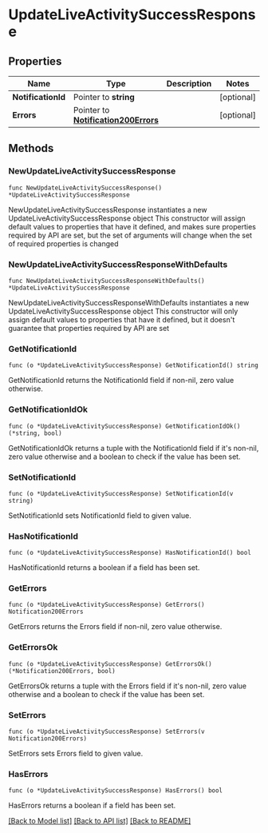 # UpdateLiveActivitySuccessResponse

## Properties

Name | Type | Description | Notes
------------ | ------------- | ------------- | -------------
**NotificationId** | Pointer to **string** |  | [optional] 
**Errors** | Pointer to [**Notification200Errors**](Notification200Errors.md) |  | [optional] 

## Methods

### NewUpdateLiveActivitySuccessResponse

`func NewUpdateLiveActivitySuccessResponse() *UpdateLiveActivitySuccessResponse`

NewUpdateLiveActivitySuccessResponse instantiates a new UpdateLiveActivitySuccessResponse object
This constructor will assign default values to properties that have it defined,
and makes sure properties required by API are set, but the set of arguments
will change when the set of required properties is changed

### NewUpdateLiveActivitySuccessResponseWithDefaults

`func NewUpdateLiveActivitySuccessResponseWithDefaults() *UpdateLiveActivitySuccessResponse`

NewUpdateLiveActivitySuccessResponseWithDefaults instantiates a new UpdateLiveActivitySuccessResponse object
This constructor will only assign default values to properties that have it defined,
but it doesn't guarantee that properties required by API are set

### GetNotificationId

`func (o *UpdateLiveActivitySuccessResponse) GetNotificationId() string`

GetNotificationId returns the NotificationId field if non-nil, zero value otherwise.

### GetNotificationIdOk

`func (o *UpdateLiveActivitySuccessResponse) GetNotificationIdOk() (*string, bool)`

GetNotificationIdOk returns a tuple with the NotificationId field if it's non-nil, zero value otherwise
and a boolean to check if the value has been set.

### SetNotificationId

`func (o *UpdateLiveActivitySuccessResponse) SetNotificationId(v string)`

SetNotificationId sets NotificationId field to given value.

### HasNotificationId

`func (o *UpdateLiveActivitySuccessResponse) HasNotificationId() bool`

HasNotificationId returns a boolean if a field has been set.

### GetErrors

`func (o *UpdateLiveActivitySuccessResponse) GetErrors() Notification200Errors`

GetErrors returns the Errors field if non-nil, zero value otherwise.

### GetErrorsOk

`func (o *UpdateLiveActivitySuccessResponse) GetErrorsOk() (*Notification200Errors, bool)`

GetErrorsOk returns a tuple with the Errors field if it's non-nil, zero value otherwise
and a boolean to check if the value has been set.

### SetErrors

`func (o *UpdateLiveActivitySuccessResponse) SetErrors(v Notification200Errors)`

SetErrors sets Errors field to given value.

### HasErrors

`func (o *UpdateLiveActivitySuccessResponse) HasErrors() bool`

HasErrors returns a boolean if a field has been set.


[[Back to Model list]](../README.md#documentation-for-models) [[Back to API list]](../README.md#documentation-for-api-endpoints) [[Back to README]](../README.md)


